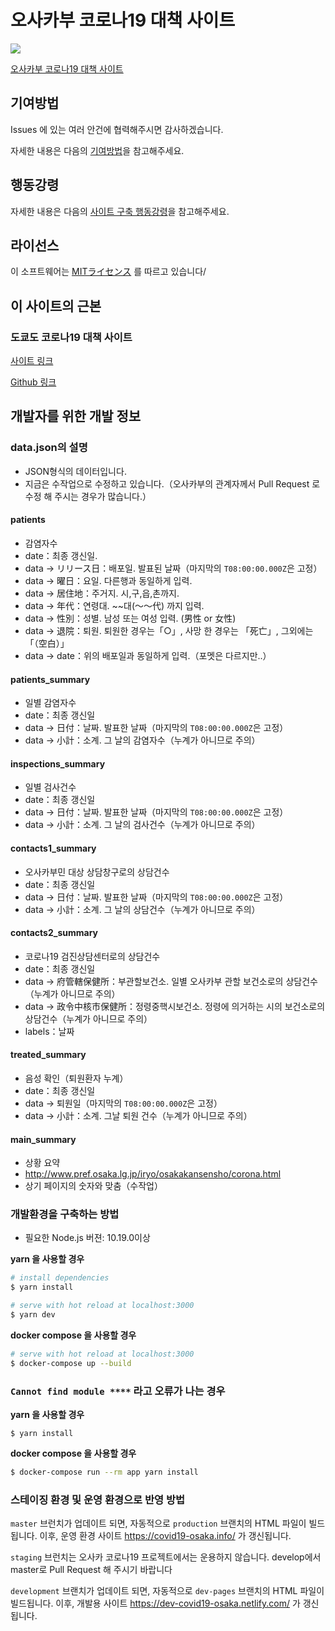 # 오사카부 코로나19 대책 사이트 

![](https://github.com/codeforosaka/covid19/workflows/production%20deploy/badge.svg)

[오사카부 코로나19 대책 사이트](https://covid19-osaka.info/)

## 기여방법
Issues 에 있는 여러 안건에 협력해주시면 감사하겠습니다.

자세한 내용은 다음의 [기여방법](./.github/CONTRIBUTING.md)을 참고해주세요.

## 행동강령
자세한 내용은 다음의 [사이트 구축 행동강령](./.github/CODE_OF_CONDUCT.md)을 참고해주세요.

## 라이선스
이 소프트웨어는 [MITライセンス](./LICENSE.txt) 를 따르고 있습니다/

## 이 사이트의 근본

### 도쿄도 코로나19 대책 사이트
[사이트 링크](https://stopcovid19.metro.tokyo.lg.jp/)

[Github 링크](https://github.com/tokyo-metropolitan-gov/covid19)

## 개발자를 위한 개발 정보

### data.json의 설명
* JSON형식의 데이터입니다.
* 지금은 수작업으로 수정하고 있습니다.（오사카부의 관계자께서 Pull Request 로 수정 해 주시는 경우가 많습니다.）

#### patients
* 감염자수
* date：최종 갱신일.
* data -> リリース日：배포일. 발표된 날짜（마지막의 `T08:00:00.000Z`은 고정）
* data -> 曜日：요일. 다른행과 동일하게 입력.
* data -> 居住地：주거지. 시,구,읍,촌까지.
* data -> 年代：연령대. ~~대(〜〜代) 까지 입력.
* data -> 性別：성별. 남성 또는 여성 입력. (男性 or 女性)
* data -> 退院：퇴원. 퇴원한 경우는「○」, 사망 한 경우는 「死亡」, 그외에는「（空白）」
* data -> date：위의 배포일과 동일하게 입력.（포멧은 다르지만..）

#### patients_summary
* 일별 감염자수
* date：최종 갱신일
* data -> 日付：날짜. 발표한 날짜（마지막의 `T08:00:00.000Z`은 고정）
* data -> 小計：소계. 그 날의 감염자수（누계가 아니므로 주의）

#### inspections_summary
* 일별 검사건수
* date：최종 갱신일
* data -> 日付：날짜. 발표한 날짜（마지막의 `T08:00:00.000Z`은 고정）
* data -> 小計：소계. 그 날의 검사건수（누계가 아니므로 주의）

#### contacts1_summary
* 오사카부민 대상 상담창구로의 상담건수
* date：최종 갱신일
* data -> 日付：날짜. 발표한 날짜（마지막의 `T08:00:00.000Z`은 고정）
* data -> 小計：소계. 그 날의 상담건수（누계가 아니므로 주의）

#### contacts2_summary
* 코로나19 검진상담센터로의 상담건수
* date：최종 갱신일
* data -> 府管轄保健所：부관할보건소. 일별 오사카부 관할 보건소로의 상담건수（누계가 아니므로 주의）
* data -> 政令中核市保健所：정령중핵시보건소. 정령에 의거하는 시의 보건소로의 상담건수（누계가 아니므로 주의）
* labels：날짜

#### treated_summary
* 음성 확인（퇴원환자 누계）
* date：최종 갱신일
* data -> 퇴원일（마지막의 `T08:00:00.000Z`은 고정）
* data -> 小計：소계. 그날 퇴원 건수（누계가 아니므로 주의）

#### main_summary
* 상황 요약
* http://www.pref.osaka.lg.jp/iryo/osakakansensho/corona.html
* 상기 페이지의 숫자와 맞춤（수작업）

### 개발환경을 구축하는 방법

- 필요한 Node.js 버젼: 10.19.0이상

**yarn 을 사용할 경우**
``` bash
# install dependencies
$ yarn install

# serve with hot reload at localhost:3000
$ yarn dev
```

**docker compose 을 사용할 경우**
```bash
# serve with hot reload at localhost:3000
$ docker-compose up --build
```

### `Cannot find module ****` 라고 오류가 나는 경우

**yarn 을 사용할 경우**
```
$ yarn install
```

**docker compose 을 사용할 경우**
```bash
$ docker-compose run --rm app yarn install
```

### 스테이징 환경 및 운영 환경으로 반영 방법

`master` 브런치가 업데이트 되면, 자동적으로 `production` 브랜치의 HTML 파일이 빌드됩니다. 이후, 운영 환경 사이트 https://covid19-osaka.info/ 가 갱신됩니다.

`staging` 브런치는 오사카 코로나19 프로젝트에서는 운용하지 않습니다. develop에서 master로 Pull Request 해 주시기 바랍니다

`development` 브랜치가 업데이트 되면, 자동적으로 `dev-pages` 브랜치의 HTML 파일이 빌드됩니다. 이후, 개발용 사이트 https://dev-covid19-osaka.netlify.com/ 가 갱신됩니다.
